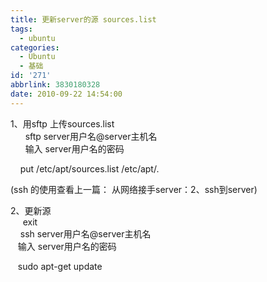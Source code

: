 ```yaml
---
title: 更新server的源 sources.list
tags:
  - ubuntu
categories:
  - Ubuntu
  - 基础
id: '271'
abbrlink: 3830180328
date: 2010-09-22 14:54:00
---
```


1、用sftp 上传sources.list  
      sftp server用户名@server主机名  
      输入 server用户名的密码  
  
    put /etc/apt/sources.list /etc/apt/.  
  
 (ssh 的使用查看上一篇： 从网络接手server：2、ssh到server)   
  
2、更新源  
     exit  
    ssh server用户名@server主机名  
   输入 server用户名的密码  
  
   sudo apt-get update